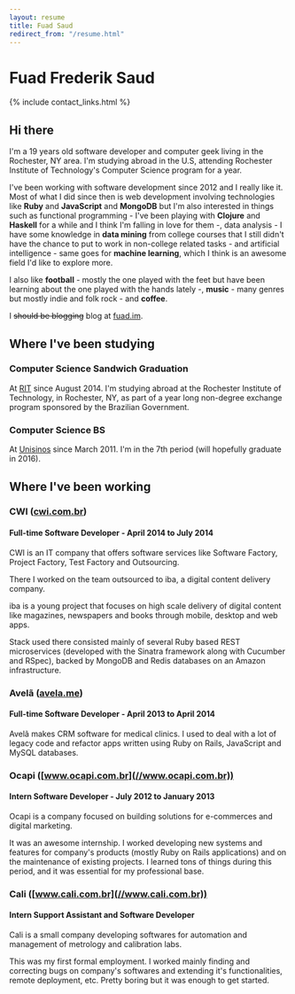 ```yaml
---
layout: resume
title: Fuad Saud
redirect_from: "/resume.html"
---
```


# Fuad Frederik Saud

{% include contact_links.html %}

## Hi there

I'm a 19 years old software developer and computer geek living in the
Rochester, NY area. I'm studying abroad in the U.S, attending Rochester
Institute of Technology's Computer Science program for a year.

I've been working with software development since 2012 and I really like it.
Most of what I did since then is web development involving technologies like
**Ruby** and **JavaScript** and **MongoDB** but I'm also interested in things
such as functional programming - I've been playing with **Clojure** and
**Haskell** for a while and I think I'm falling in love for them -, data
analysis - I have some knowledge in **data mining** from college courses that I
still didn't have the chance to put to work in non-college related tasks - and
artificial intelligence - same goes for **machine learning**, which I think is
an awesome field I'd like to explore more.

I also like **football** - mostly the one played with the feet but have been
learning about the one played with the hands lately -, **music** - many genres but
mostly indie and folk rock - and **coffee**.

I <del>should be blogging</del> blog at [fuad.im](//fuad.im).

## Where I've been studying

### **Computer Science Sandwich Graduation**

At [RIT](//rit.edu) since August 2014. I'm studying abroad at the Rochester
Institute of Technology, in Rochester, NY, as part of a year long
non-degree exchange program sponsored by the Brazilian Government.

### **Computer Science BS**

At [Unisinos](//unisinos.br/global/en/) since March 2011. I'm in the 7th period
(will hopefully graduate in 2016).

## Where I've been working


### CWI ([cwi.com.br](//cwi.com.br))

#### Full-time Software Developer - April 2014 to July 2014

CWI is an IT company that offers software services like Software Factory,
Project Factory, Test Factory and Outsourcing.

There I worked on the team outsourced to iba, a digital content delivery
company.

iba is a young project that focuses on high scale delivery of digital
content like magazines, newspapers and books through mobile, desktop and web
apps.

Stack used there consisted mainly of several Ruby based REST microservices
(developed with the Sinatra framework along with Cucumber and RSpec), backed by
MongoDB and Redis databases on an Amazon infrastructure.

### Avelã ([avela.me](//avela.me))

#### Full-time Software Developer - April 2013 to April 2014

Avelã makes CRM software for medical clinics. I used to deal with a lot of
legacy code and refactor apps written using Ruby on Rails, JavaScript and MySQL
databases.

### Ocapi ([www.ocapi.com.br](//www.ocapi.com.br))

#### Intern Software Developer - July 2012 to January 2013

Ocapi is a company focused on building solutions for e-commerces and digital
marketing.

It was an awesome internship. I worked developing new systems and features for
company's products (mostly Ruby on Rails applications) and on the maintenance
of existing projects. I learned tons of things during this period, and it was
essential for my professional base.

### Cali ([www.cali.com.br](//www.cali.com.br))

#### Intern Support Assistant and Software Developer

Cali is a small company developing softwares for automation and management of
metrology and calibration labs.

This was my first formal employment. I worked mainly finding and correcting bugs
on company's softwares and extending it's functionalities, remote deployment,
etc. Pretty boring but it was enough to get started.
